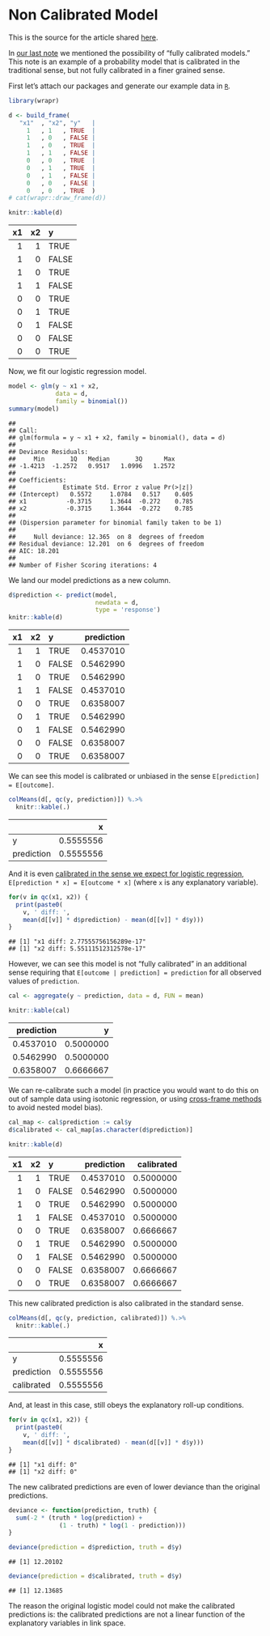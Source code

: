 Non Calibrated Model
================

This is the source for the article shared
[here](https://win-vector.com/2020/10/28/an-example-of-a-calibrated-model-that-is-not-fully-calibrated/).

In [our last
note](https://win-vector.com/2020/10/27/the-double-density-plot-contains-a-lot-of-useful-information/)
we mentioned the possibility of “fully calibrated models.” This note is
an example of a probability model that is calibrated in the traditional
sense, but not fully calibrated in a finer grained sense.

First let’s attach our packages and generate our example data in
[`R`](https://www.r-project.org).

``` r
library(wrapr)
```

``` r
d <- build_frame(
   "x1"  , "x2", "y"   |
     1   , 1   , TRUE  |
     1   , 0   , FALSE |
     1   , 0   , TRUE  |
     1   , 1   , FALSE |
     0   , 0   , TRUE  |
     0   , 1   , TRUE  |
     0   , 1   , FALSE |
     0   , 0   , FALSE |
     0   , 0   , TRUE  )
# cat(wrapr::draw_frame(d))

knitr::kable(d)
```

|  x1 |  x2 | y     |
|----:|----:|:------|
|   1 |   1 | TRUE  |
|   1 |   0 | FALSE |
|   1 |   0 | TRUE  |
|   1 |   1 | FALSE |
|   0 |   0 | TRUE  |
|   0 |   1 | TRUE  |
|   0 |   1 | FALSE |
|   0 |   0 | FALSE |
|   0 |   0 | TRUE  |

Now, we fit our logistic regression model.

``` r
model <- glm(y ~ x1 + x2, 
             data = d, 
             family = binomial())
summary(model)
```

    ## 
    ## Call:
    ## glm(formula = y ~ x1 + x2, family = binomial(), data = d)
    ## 
    ## Deviance Residuals: 
    ##     Min       1Q   Median       3Q      Max  
    ## -1.4213  -1.2572   0.9517   1.0996   1.2572  
    ## 
    ## Coefficients:
    ##             Estimate Std. Error z value Pr(>|z|)
    ## (Intercept)   0.5572     1.0784   0.517    0.605
    ## x1           -0.3715     1.3644  -0.272    0.785
    ## x2           -0.3715     1.3644  -0.272    0.785
    ## 
    ## (Dispersion parameter for binomial family taken to be 1)
    ## 
    ##     Null deviance: 12.365  on 8  degrees of freedom
    ## Residual deviance: 12.201  on 6  degrees of freedom
    ## AIC: 18.201
    ## 
    ## Number of Fisher Scoring iterations: 4

We land our model predictions as a new column.

``` r
d$prediction <- predict(model, 
                        newdata = d, 
                        type = 'response')
knitr::kable(d)
```

|  x1 |  x2 | y     | prediction |
|----:|----:|:------|-----------:|
|   1 |   1 | TRUE  |  0.4537010 |
|   1 |   0 | FALSE |  0.5462990 |
|   1 |   0 | TRUE  |  0.5462990 |
|   1 |   1 | FALSE |  0.4537010 |
|   0 |   0 | TRUE  |  0.6358007 |
|   0 |   1 | TRUE  |  0.5462990 |
|   0 |   1 | FALSE |  0.5462990 |
|   0 |   0 | FALSE |  0.6358007 |
|   0 |   0 | TRUE  |  0.6358007 |

We can see this model is calibrated or unbiased in the sense
`E[prediction] = E[outcome]`.

``` r
colMeans(d[, qc(y, prediction)]) %.>%
  knitr::kable(.)
```

|            |         x |
|:-----------|----------:|
| y          | 0.5555556 |
| prediction | 0.5555556 |

And it is even [calibrated in the sense we expect for logistic
regression](https://win-vector.com/2011/09/14/the-simpler-derivation-of-logistic-regression/),
`E[prediction * x] = E[outcome * x]` (where `x` is any explanatory
variable).

``` r
for(v in qc(x1, x2)) {
  print(paste0(
    v, ' diff: ', 
    mean(d[[v]] * d$prediction) - mean(d[[v]] * d$y)))
}
```

    ## [1] "x1 diff: 2.77555756156289e-17"
    ## [1] "x2 diff: 5.55111512312578e-17"

However, we can see this model is not “fully calibrated” in an
additional sense requiring that `E[outcome | prediction] = prediction`
for all observed values of `prediction`.

``` r
cal <- aggregate(y ~ prediction, data = d, FUN = mean)

knitr::kable(cal)
```

| prediction |         y |
|-----------:|----------:|
|  0.4537010 | 0.5000000 |
|  0.5462990 | 0.5000000 |
|  0.6358007 | 0.6666667 |

We can re-calibrate such a model (in practice you would want to do this
on out of sample data using isotonic regression, or using [cross-frame
methods](https://win-vector.com/2020/03/10/cross-methods-are-a-leak-variance-trade-off/)
to avoid nested model bias).

``` r
cal_map <- cal$prediction := cal$y
d$calibrated <- cal_map[as.character(d$prediction)]

knitr::kable(d)
```

|  x1 |  x2 | y     | prediction | calibrated |
|----:|----:|:------|-----------:|-----------:|
|   1 |   1 | TRUE  |  0.4537010 |  0.5000000 |
|   1 |   0 | FALSE |  0.5462990 |  0.5000000 |
|   1 |   0 | TRUE  |  0.5462990 |  0.5000000 |
|   1 |   1 | FALSE |  0.4537010 |  0.5000000 |
|   0 |   0 | TRUE  |  0.6358007 |  0.6666667 |
|   0 |   1 | TRUE  |  0.5462990 |  0.5000000 |
|   0 |   1 | FALSE |  0.5462990 |  0.5000000 |
|   0 |   0 | FALSE |  0.6358007 |  0.6666667 |
|   0 |   0 | TRUE  |  0.6358007 |  0.6666667 |

This new calibrated prediction is also calibrated in the standard sense.

``` r
colMeans(d[, qc(y, prediction, calibrated)]) %.>%
  knitr::kable(.)
```

|            |         x |
|:-----------|----------:|
| y          | 0.5555556 |
| prediction | 0.5555556 |
| calibrated | 0.5555556 |

And, at least in this case, still obeys the explanatory roll-up
conditions.

``` r
for(v in qc(x1, x2)) {
  print(paste0(
    v, ' diff: ', 
    mean(d[[v]] * d$calibrated) - mean(d[[v]] * d$y)))
}
```

    ## [1] "x1 diff: 0"
    ## [1] "x2 diff: 0"

The new calibrated predictions are even of lower deviance than the
original predictions.

``` r
deviance <- function(prediction, truth) {
  sum(-2 * (truth * log(prediction) + 
              (1 - truth) * log(1 - prediction)))
}
```

``` r
deviance(prediction = d$prediction, truth = d$y)
```

    ## [1] 12.20102

``` r
deviance(prediction = d$calibrated, truth = d$y)
```

    ## [1] 12.13685

The reason the original logistic model could not make the calibrated
predictions is: the calibrated predictions are not a linear function of
the explanatory variables in link space.
